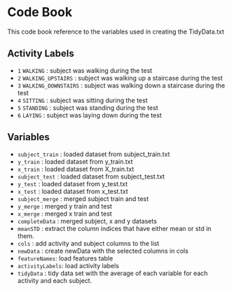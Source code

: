 # Code Book

This code book reference to the variables used in creating the TidyData.txt

## Activity Labels

* `1` `WALKING` : subject was walking during the test
* `2` `WALKING_UPSTAIRS` : subject was walking up a staircase during the test
* `3` `WALKING_DOWNSTAIRS` : subject was walking down a staircase during the test
* `4` `SITTING` : subject was sitting during the test
* `5` `STANDING` : subject was standing during the test
* `6` `LAYING` : subject was laying down during the test

## Variables
* `subject_train` : loaded dataset from subject_train.txt
* `y_train` : loaded dataset from y_train.txt
* `x_train` : loaded dataset from X_train.txt
* `subject_test` : loaded dataset from subject_test.txt
* `y_test` : loaded dataset from y_test.txt
* `x_test` : loaded dataset from x_test.txt
* `subject_merge` : merged subject train and test
* `y_merge` : merged y train and test
* `x_merge` : merged x train and test
* `completeData` : merged subject, x and y datasets
* `meanSTD` : extract the column indices that have either mean or std in them.
* `cols` : add activity and subject columns to the list 
* `newData` : create newData with the selected columns in cols
* `featureNames`: load features table
* `activityLabels`: load activity labels
* `tidyData` : tidy data set with the average of each variable for each activity and each subject.
